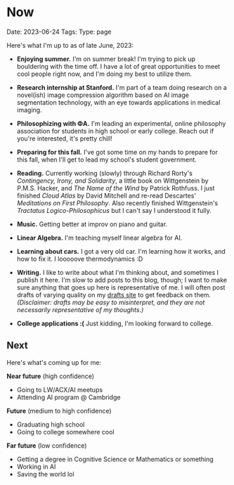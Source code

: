# Now
Date: 2023-06-24
Tags: 
Type: page

Here's what I'm up to as of late June, 2023: 

- **Enjoying summer.** I'm on summer break! I'm trying to pick up bouldering with the time off. I have a lot of great opportunities to meet cool people right now, and I'm doing my best to utilize them.

- **Research internship at Stanford.** I'm part of a team doing research on a novel(ish) image compression algorithm based on AI image segmentation technology, with an eye towards applications in medical imaging. 

- **Philosophizing with ΦA.** I'm leading an experimental, online philosophy association for students in high school or early college. Reach out if you're interested, it's pretty chill!

- **Preparing for this fall.** I've got some time on my hands to prepare for this fall, when I'll get to lead my school's student government. 

- **Reading.** Currently working (slowly) through Richard Rorty's *Contingency, Irony, and Solidarity*, a little book on Wittgenstein by P.M.S. Hacker, and *The Name of the Wind* by Patrick Rothfuss. I just finished *Cloud Atlas* by David Mitchell and re-read Descartes' *Meditations on First Philosophy*. Also recently finished Wittgenstein's *Tractatus Logico-Philosophicus* but I can't say I understood it fully.

- **Music.** Getting better at improv on piano and guitar. 

- **Linear Algebra.** I'm teaching myself linear algebra for AI. 

- **Learning about cars.** I got a very old car. I'm learning how it works, and how to fix it. I looooove thermodynamics :D

- **Writing.** I like to write about what I'm thinking about, and sometimes I publish it here. I'm slow to add posts to this blog, though; I want to make sure anything that goes up here is representative of me. I will often post drafts of varying quality on my [drafts site](https://drafts.logangraves.com) to get feedback on them. *(Disclaimer: drafts may be easy to misinterpret, and they are not necessarily representative of my thoughts.)* 

- **College applications :(** Just kidding, I'm looking forward to college.

## Next

Here's what's coming up for me: 

**Near future** (high confidence)

- Going to LW/ACX/AI meetups
- Attending AI program @ Cambridge

**Future** (medium to high confidence)

- Graduating high school
- Going to college somewhere cool

**Far future** (low confidence)

- Getting a degree in Cognitive Science or Mathematics or something
- Working in AI 
- Saving the world lol